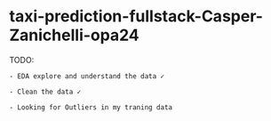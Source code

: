 # taxi-prediction-fullstack-Casper-Zanichelli-opa24

TODO:
    
    - EDA explore and understand the data ✓
    
    - Clean the data ✓

    - Looking for Outliers in my traning data